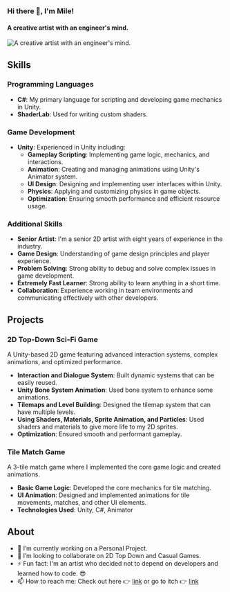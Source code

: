 ### Hi there 👋, I'm Mile!  
#### A creative artist with an engineer's mind.
![A creative artist with an engineer's mind.](https://media.licdn.com/dms/image/C4D16AQE8SDVmEAagww/profile-displaybackgroundimage-shrink_350_1400/0/1602060690909?e=1723680000&v=beta&t=1-sa1FVIgrnRo-jx3V4w4JKiZRUlqQphE1x_rHsolVU)

## Skills

### Programming Languages
- **C#**: My primary language for scripting and developing game mechanics in Unity.
- **ShaderLab**: Used for writing custom shaders.

### Game Development
- **Unity**: Experienced in Unity including:
  - **Gameplay Scripting**: Implementing game logic, mechanics, and interactions.
  - **Animation**: Creating and managing animations using Unity's Animator system.
  - **UI Design**: Designing and implementing user interfaces within Unity.
  - **Physics**: Applying and customizing physics in game objects.
  - **Optimization**: Ensuring smooth performance and efficient resource usage.

### Additional Skills
- **Senior Artist**: I'm a senior 2D artist with eight years of experience in the industry.
- **Game Design**: Understanding of game design principles and player experience.
- **Problem Solving**: Strong ability to debug and solve complex issues in game development.
- **Extremely Fast Learner**: Strong ability to learn anything in a short time.
- **Collaboration**: Experience working in team environments and communicating effectively with other developers.

## Projects

### 2D Top-Down Sci-Fi Game
A Unity-based 2D game featuring advanced interaction systems, complex animations, and optimized performance.

- **Interaction and Dialogue System**: Built dynamic systems that can be easily reused.
- **Unity Bone System Animation**: Used bone system to enhance some animations.
- **Tilemaps and Level Building**: Designed the tilemap system that can have multiple levels.
- **Using Shaders, Materials, Sprite Animation, and Particles**: Used shaders and materials to give more life to my 2D sprites.
- **Optimization**: Ensured smooth and performant gameplay.

### Tile Match Game
A 3-tile match game where I implemented the core game logic and created animations.

- **Basic Game Logic**: Developed the core mechanics for tile matching.
- **UI Animation**: Designed and implemented animations for tile movements, matches, and other UI elements.
- **Technologies Used**: Unity, C#, Animator

## About

- 🔭 I’m currently working on a Personal Project.
- 👯 I’m looking to collaborate on 2D Top Down and Casual Games. 
- ⚡ Fun fact: I'm an artist who decided not to depend on developers and learned how to code. 😎 
- 📫 How to reach me: Check out here 👉 [link](http://milemicic.com)  or go to itch 👉 [link](https://nk0o0.itch.io)

